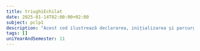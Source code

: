 ```yaml
---
title: triughiEchilat
date: 2025-01-14T02:00:00+02:00
subject: pclp1
description: "Acest cod ilustrează declararea, inițializarea și parcurgerea tablourilor. Manipulează elementele prin aritmetică cu pointeri (`*(a+i)`), evidențiind accesul direct la memorie și modificarea conținutului unui tablou."
tags: []
uniYearAndSemester: 11
---
```



